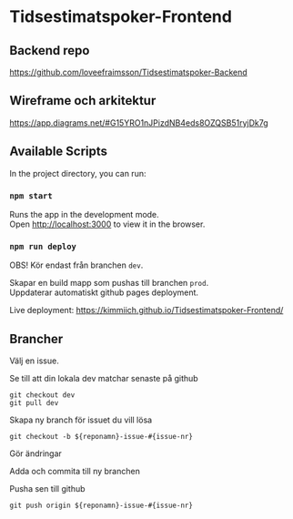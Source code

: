 # Tidsestimatspoker-Frontend

## Backend repo

https://github.com/loveefraimsson/Tidsestimatspoker-Backend

## Wireframe och arkitektur

https://app.diagrams.net/#G15YRO1nJPizdNB4eds8OZQSB51ryjDk7g

## Available Scripts

In the project directory, you can run:

### `npm start`

Runs the app in the development mode.\
Open [http://localhost:3000](http://localhost:3000) to view it in the browser.

### `npm run deploy`

OBS! Kör endast från branchen `dev`.

Skapar en build mapp som pushas till branchen `prod`.\
Uppdaterar automatiskt github pages deployment.

Live deployment: https://kimmiich.github.io/Tidsestimatspoker-Frontend/

## Brancher

Välj en issue.

Se till att din lokala dev matchar senaste på github

`git checkout dev`\
`git pull dev`

Skapa ny branch för issuet du vill lösa

`git checkout -b ${reponamn}-issue-#{issue-nr}`

Gör ändringar

Adda och commita till ny branchen

Pusha sen till github

`git push origin ${reponamn}-issue-#{issue-nr}`
